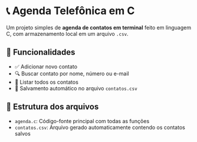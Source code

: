 # 📞 Agenda Telefônica em C

Um projeto simples de **agenda de contatos em terminal** feito em linguagem C, com armazenamento local em um arquivo `.csv`.

## 🧠 Funcionalidades

- ✅ Adicionar novo contato
- 🔍 Buscar contato por nome, número ou e-mail
- 📃 Listar todos os contatos
- 💾 Salvamento automático no arquivo `contatos.csv`

## 📁 Estrutura dos arquivos

- `agenda.c`: Código-fonte principal com todas as funções
- `contatos.csv`: Arquivo gerado automaticamente contendo os contatos salvos
